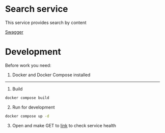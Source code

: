 # Search service
This service provides search by content

[Swagger](http://search.api.enviloup.localhost/docs)

# Development
Before work you need:
1. Docker and Docker Compose installed
---
1. Build
```bash
docker compose build
```
2. Run for development
```bash
docker compose up -d
```
3. Open and make GET to [link](http://search.api.enviloup.localhost) to check service health